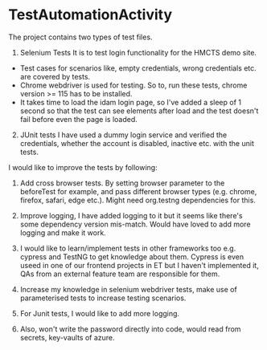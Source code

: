 # TestAutomationActivity

The project contains two types of test files.
1. Selenium Tests
It is to test login functionality for the HMCTS demo site.
 - Test cases for scenarios like, empty credentials, wrong credentials etc. are covered by tests.
 - Chrome webdriver is used for testing. So to, run these tests, chrome version >= 115 has to be installed.
 - It takes time to load the idam login page, so I've added a sleep of 1 second so that the test can see elements after load and the test doesn't fail before even the page is loaded.
  
2. JUnit tests
   I have used a dummy login service and verified the credentials, whether the account is disabled, inactive etc. with the unit tests.
   
I would like to improve the tests by following:

1. Add cross browser tests. By setting browser parameter to the beforeTest for example, and pass different browser types (e.g. chrome, firefox, safari, edge etc.). Might need org.testng dependencies for this.

2. Improve logging, I have added logging to it but it seems like there's some dependency version mis-match. Would have loved to add more logging and make it work.

3. I would like to learn/implement tests in other frameworks too e.g. cypress and TestNG to get knowledge about them. Cypress is even useed in one of our frontend projects in ET but I haven't implemented it, QAs from an external feature team are responsible for them.

4. Increase my knowledge in selenium webdriver tests, make use of parameterised tests to increase testing scenarios.

5. For Junit tests, I would like to add more logging.
6. Also, won't write the password directly into code, would read from secrets, key-vaults of azure. 

